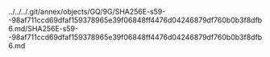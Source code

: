 ../../../.git/annex/objects/GQ/9G/SHA256E-s59--98af711ccd69dfaf159378965e39f06848ff4476d04246879df760b0b3f8dfb6.md/SHA256E-s59--98af711ccd69dfaf159378965e39f06848ff4476d04246879df760b0b3f8dfb6.md